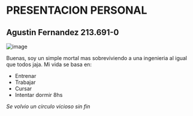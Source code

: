 # PRESENTACION PERSONAL

## Agustin Fernandez 213.691-0
![image](https://github.com/user-attachments/assets/47fac9eb-a583-40e8-b7b6-5542e061ad4c)

Buenas, soy un simple mortal mas sobreviviendo a una ingenieria al igual que todos jaja. 
Mi vida se basa en:
- Entrenar
- Trabajar
- Cursar
- Intentar dormir 8hs
  
*Se volvio un circulo vicioso sin fin*
